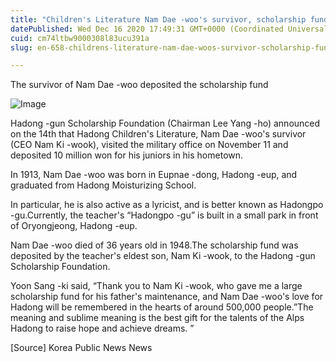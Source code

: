 ```yaml
---
title: "Children's Literature Nam Dae -woo's survivor, scholarship fund 10 million won"
datePublished: Wed Dec 16 2020 17:49:31 GMT+0000 (Coordinated Universal Time)
cuid: cm74ltbw9000308l83ucu391a
slug: en-658-childrens-literature-nam-dae-woos-survivor-scholarship-fund-10-million-won

---
```



The survivor of Nam Dae -woo deposited the scholarship fund

![Image](https://cdn.hashnode.com/res/hashnode/image/upload/v1739527589731/46099c3e-d607-47b2-9d80-8bbdcb904e63.jpeg)

Hadong -gun Scholarship Foundation (Chairman Lee Yang -ho) announced on the 14th that Hadong Children's Literature, Nam Dae -woo's survivor (CEO Nam Ki -wook), visited the military office on November 11 and deposited 10 million won for his juniors in his hometown.

In 1913, Nam Dae -woo was born in Eupnae -dong, Hadong -eup, and graduated from Hadong Moisturizing School.

In particular, he is also active as a lyricist, and is better known as Hadongpo -gu.Currently, the teacher's “Hadongpo -gu” is built in a small park in front of Oryongjeong, Hadong -eup.

Nam Dae -woo died of 36 years old in 1948.The scholarship fund was deposited by the teacher's eldest son, Nam Ki -wook, to the Hadong -gun Scholarship Foundation.

Yoon Sang -ki said, “Thank you to Nam Ki -wook, who gave me a large scholarship fund for his father's maintenance, and Nam Dae -woo's love for Hadong will be remembered in the hearts of around 500,000 people.”The meaning and sublime meaning is the best gift for the talents of the Alps Hadong to raise hope and achieve dreams. ”

[Source] Korea Public News News